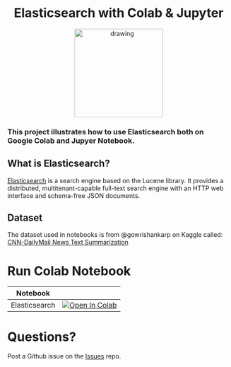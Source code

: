 <h1 align="center">Elasticsearch with Colab & Jupyter </h1>
<p align="center">
<img src="https://toppng.com/uploads/preview/once-upon-a-time-elastic-search-png-ico-115632852950t51guoxee.png" alt="drawing" width="200" />
</p>

### This project illustrates how to use Elasticsearch both on Google Colab and Jupyer Notebook.

## What is Elasticsearch?
[Elasticsearch](https://en.wikipedia.org/wiki/Elasticsearch) is a search engine based on the Lucene library. It provides a distributed, multitenant-capable full-text search engine with an HTTP web interface and schema-free JSON documents.

## Dataset 
The dataset used in notebooks is from @gowrishankarp on Kaggle called: [CNN-DailyMail News Text Summarization](https://www.kaggle.com/datasets/gowrishankarp/newspaper-text-summarization-cnn-dailymail)

# Run Colab Notebook

|      Notebook      |                                                                                                                                                                                                 |
|:------------------:|:-----------------------------------------------------------------------------------------------------------------------------------------------------------------------------------------------:|
| Elasticsearch | [![Open In Colab](https://colab.research.google.com/assets/colab-badge.svg)](https://colab.research.google.com/github.com/HamidRezaAttar/Elasticsearch-Jupyter-Colab/blob/main/notebooks/python-elasticsearch-colab.ipynb) |

# Questions?
Post a Github issue on the [Issues](https://github.com/HamidRezaAttar/Elasticsearch-Jupyter-Colab/issues) repo.